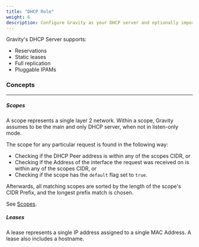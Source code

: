 ```yaml
---
title: "DHCP Role"
weight: 6
description: Configure Gravity as your DHCP server and optionally import existing leases/reservations.
---
```


Gravity's DHCP Server supports:

- Reservations
- Static leases
- Full replication
- Pluggable IPAMs

### Concepts

---

##### Scopes

A scope represents a single layer 2 network. Within a scope, Gravity assumes to be the main and only DHCP server, when not in listen-only mode.

The scope for any particular request is found in the following way:

- Checking if the DHCP Peer address is within any of the scopes CIDR, or
- Checking if the Address of the interface the request was received on is within any of the scopes CIDR, or
- Checking if the scope has the `default` flag set to `true`.

Afterwards, all matching scopes are sorted by the length of the scope's CIDR Prefix, and the longest prefix match is chosen.

See [Scopes](./scopes).

##### Leases

A lease represents a single IP address assigned to a single MAC Address. A lease also includes a hostname.
